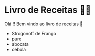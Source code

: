 # Livro de Receitas :man_cook:



Olá !! Bem vindo ao livro de receitas :strawberry:

- Strogonoff de Frango
- pure
- abocata
- cebola
